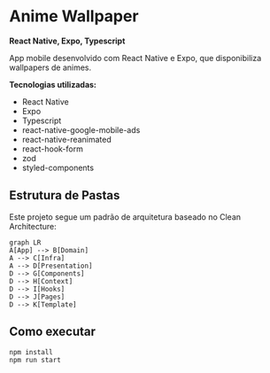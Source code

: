 # Anime Wallpaper

**React Native, Expo, Typescript**

App mobile desenvolvido com React Native e Expo, que disponibiliza wallpapers de animes.

**Tecnologias utilizadas:**

- React Native
- Expo
- Typescript
- react-native-google-mobile-ads
- react-native-reanimated
- react-hook-form
- zod
- styled-components

## Estrutura de Pastas

Este projeto segue um padrão de arquitetura baseado no Clean Architecture:

```mermaid
graph LR
A[App] --> B[Domain]
A --> C[Infra]
A --> D[Presentation]
D --> G[Components]
D --> H[Context]
D --> I[Hooks]
D --> J[Pages]
D --> K[Template]
```

## Como executar

    npm install
    npm run start
